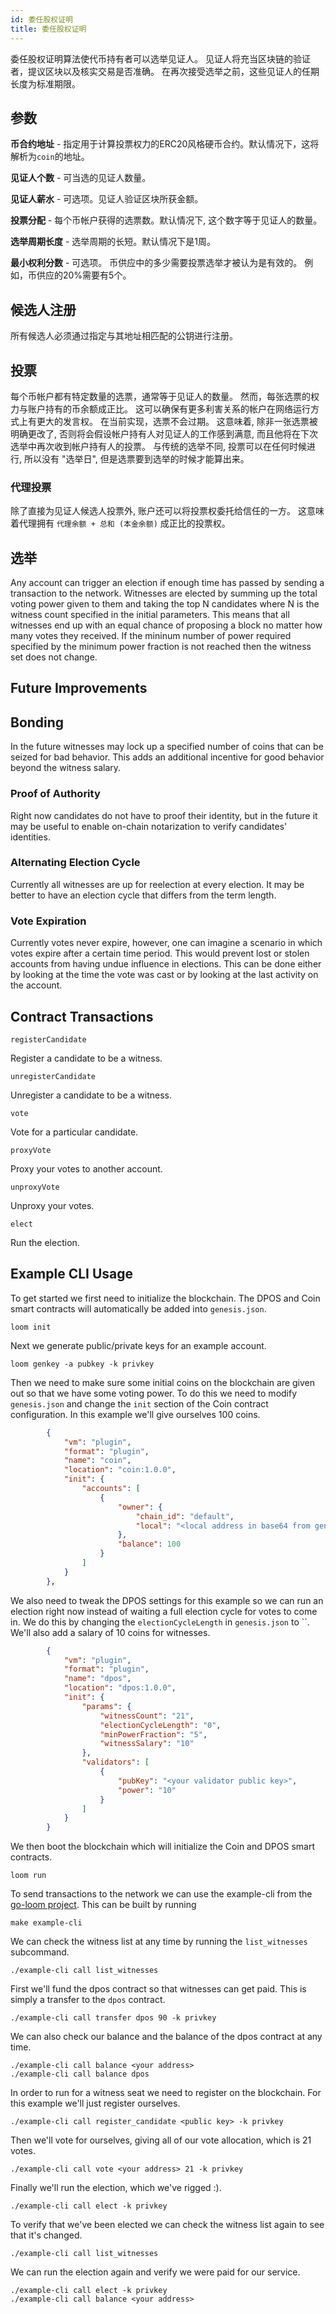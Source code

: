 ```yaml
---
id: 委任股权证明
title: 委任股权证明
---
```

委任股权证明算法使代币持有者可以选举见证人。 见证人将充当区块链的验证者，提议区块以及核实交易是否准确。 在再次接受选举之前，这些见证人的任期长度为标准期限。

## 参数

**币合约地址** - 指定用于计算投票权力的ERC20风格硬币合约。默认情况下，这将解析为`coin`的地址。

**见证人个数** - 可当选的见证人数量。

**见证人薪水** - 可选项。见证人验证区块所获金额。

**投票分配** - 每个币帐户获得的选票数。默认情况下, 这个数字等于见证人的数量。

**选举周期长度** - 选举周期的长短。默认情况下是1周。

**最小权利分数** - 可选项。 币供应中的多少需要投票选举才被认为是有效的。 例如，币供应的20%需要有5个。

## 候选人注册

所有候选人必须通过指定与其地址相匹配的公钥进行注册。

## 投票

每个币帐户都有特定数量的选票，通常等于见证人的数量。 然而，每张选票的权力与账户持有的币余额成正比。 这可以确保有更多利害关系的帐户在网络运行方式上有更大的发言权。 在当前实现，选票不会过期。 这意味着, 除非一张选票被明确更改了, 否则将会假设帐户持有人对见证人的工作感到满意, 而且他将在下次选举中再次收到帐户持有人的投票。 与传统的选举不同, 投票可以在任何时候进行, 所以没有 "选举日", 但是选票要到选举的时候才能算出来。

### 代理投票

除了直接为见证人候选人投票外, 账户还可以将投票权委托给信任的一方。 这意味着代理拥有 `代理余额 + 总和 (本金余额)` 成正比的投票权。

## 选举

Any account can trigger an election if enough time has passed by sending a transaction to the network. Witnesses are elected by summing up the total voting power given to them and taking the top N candidates where N is the witness count specified in the initial parameters. This means that all witnesses end up with an equal chance of proposing a block no matter how many votes they received. If the mininum number of power required specified by the minimum power fraction is not reached then the witness set does not change.

## Future Improvements

## Bonding

In the future witnesses may lock up a specified number of coins that can be seized for bad behavior. This adds an additional incentive for good behavior beyond the witness salary.

### Proof of Authority

Right now candidates do not have to proof their identity, but in the future it may be useful to enable on-chain notarization to verify candidates' identities.

### Alternating Election Cycle

Currently all witnesses are up for reelection at every election. It may be better to have an election cycle that differs from the term length.

### Vote Expiration

Currently votes never expire, however, one can imagine a scenario in which votes expire after a certain time period. This would prevent lost or stolen accounts from having undue influence in elections. This can be done either by looking at the time the vote was cast or by looking at the last activity on the account.

## Contract Transactions

`registerCandidate`

Register a candidate to be a witness.

`unregisterCandidate`

Unregister a candidate to be a witness.

`vote`

Vote for a particular candidate.

`proxyVote`

Proxy your votes to another account.

`unproxyVote`

Unproxy your votes.

`elect`

Run the election.

## Example CLI Usage

To get started we first need to initialize the blockchain. The DPOS and Coin smart contracts will automatically be added into `genesis.json`.

```shell
loom init
```

Next we generate public/private keys for an example account.

```shell
loom genkey -a pubkey -k privkey
```

Then we need to make sure some initial coins on the blockchain are given out so that we have some voting power. To do this we need to modify `genesis.json` and change the `init` section of the Coin contract configuration. In this example we'll give ourselves 100 coins.

```json
        {
            "vm": "plugin",
            "format": "plugin",
            "name": "coin",
            "location": "coin:1.0.0",
            "init": {
                "accounts": [
                    {
                        "owner": {
                            "chain_id": "default",
                            "local": "<local address in base64 from genkey>"
                        },
                        "balance": 100
                    }
                ]
            }
        },
```

We also need to tweak the DPOS settings for this example so we can run an election right now instead of waiting a full election cycle for votes to come in. We do this by changing the `electionCycleLength` in `genesis.json` to ``. We'll also add a salary of 10 coins for witnesses.

```json
        {
            "vm": "plugin",
            "format": "plugin",
            "name": "dpos",
            "location": "dpos:1.0.0",
            "init": {
                "params": {
                    "witnessCount": "21",
                    "electionCycleLength": "0",
                    "minPowerFraction": "5",
                    "witnessSalary": "10"
                },
                "validators": [
                    {
                        "pubKey": "<your validator public key>",
                        "power": "10"
                    }
                ]
            }
        }
```

We then boot the blockchain which will initialize the Coin and DPOS smart contracts.

```shell
loom run
```

To send transactions to the network we can use the example-cli from the [go-loom project](https://github.com/loomnetwork/go-loom). This can be built by running

```shell
make example-cli
```

We can check the witness list at any time by running the `list_witnesses` subcommand.

```shell
./example-cli call list_witnesses
```

First we'll fund the dpos contract so that witnesses can get paid. This is simply a transfer to the `dpos` contract.

```shell
./example-cli call transfer dpos 90 -k privkey
```

We can also check our balance and the balance of the dpos contract at any time.

```shell
./example-cli call balance <your address>
./example-cli call balance dpos
```

In order to run for a witness seat we need to register on the blockchain. For this example we'll just register ourselves.

```shell
./example-cli call register_candidate <public key> -k privkey
```

Then we'll vote for ourselves, giving all of our vote allocation, which is 21 votes.

```shell
./example-cli call vote <your address> 21 -k privkey
```

Finally we'll run the election, which we've rigged :).

```shell
./example-cli call elect -k privkey
```

To verify that we've been elected we can check the witness list again to see that it's changed.

```shell
./example-cli call list_witnesses
```

We can run the election again and verify we were paid for our service.

```shell
./example-cli call elect -k privkey
./example-cli call balance <your address>
```